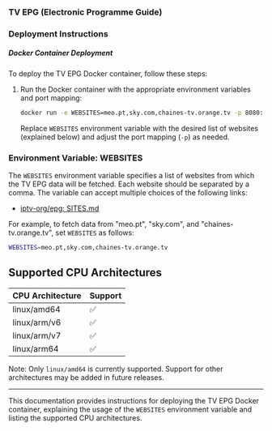 
### TV EPG (Electronic Programme Guide)

### Deployment Instructions

##### Docker Container Deployment

To deploy the TV EPG Docker container, follow these steps:

1. Run the Docker container with the appropriate environment variables and port mapping:

    ```bash
    docker run -e WEBSITES=meo.pt,sky.com,chaines-tv.orange.tv -p 8080:3000 --name epg-tv cyberpoison/tv-epg
    ```

    Replace `WEBSITES` environment variable with the desired list of websites (explained below) and adjust the port mapping (`-p`) as needed.

### Environment Variable: WEBSITES

The `WEBSITES` environment variable specifies a list of websites from which the TV EPG data will be fetched. Each website should be separated by a comma. The variable can accept multiple choices of the following links:

- [iptv-org/epg: SITES.md](https://github.com/iptv-org/epg/blob/master/SITES.md)

For example, to fetch data from "meo.pt", "sky.com", and "chaines-tv.orange.tv", set `WEBSITES` as follows:

```bash
WEBSITES=meo.pt,sky.com,chaines-tv.orange.tv
```

## Supported CPU Architectures

| CPU Architecture | Support |
| ---------------- | ------- |
| linux/amd64      | ✅      |
| linux/arm/v6     | ✅      |
| linux/arm/v7     | ✅     |
| linux/arm64      | ✅     |

Note: Only `linux/amd64` is currently supported. Support for other architectures may be added in future releases.

---

This documentation provides instructions for deploying the TV EPG Docker container, explaining the usage of the `WEBSITES` environment variable and listing the supported CPU architectures.